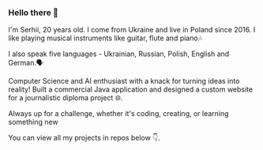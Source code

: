 ### Hello there 👋

I'm Serhii, 20 years old. I come from Ukraine and live in Poland since 2016.
I like playing musical instruments like guitar, flute and piano🎶

I also speak five languages - Ukrainian, Russian, Polish, English and German.🗣️

Computer Science and AI enthusiast with a knack for turning ideas into reality! 
Built a commercial Java application and designed a custom website for a journalistic diploma project 🌐. 

Always up for a challenge, whether it's coding, creating, or learning something new

You can view all my projects in repos below 👇.
